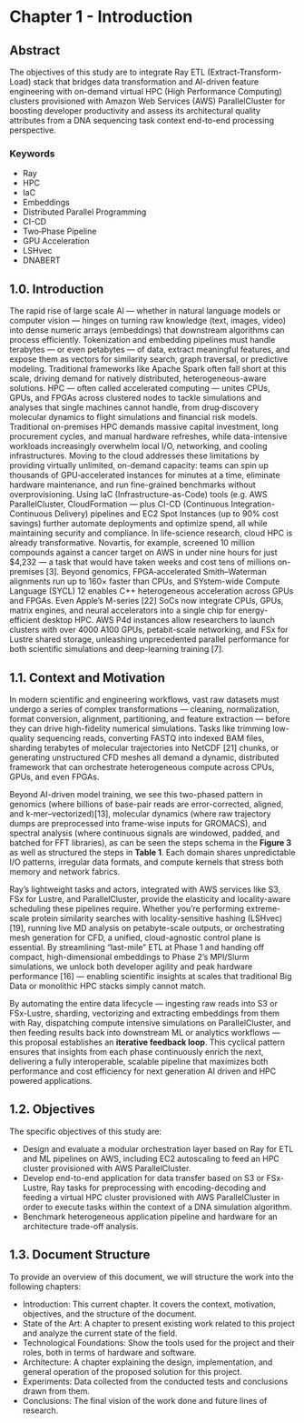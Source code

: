 # Chapter 1 - Introduction

## Abstract
The objectives of this study are to integrate Ray ETL (Extract-Transform-Load) stack
that bridges data transformation and AI-driven feature engineering with on-demand
virtual HPC (High Performance Computing) clusters provisioned with Amazon Web
Services (AWS) ParallelCluster for boosting developer productivity and assess its
architectural quality attributes from a DNA sequencing task context end-to-end
processing perspective.

### Keywords
- Ray
- HPC
- IaC
- Embeddings
- Distributed Parallel Programming
- CI-CD
- Two‐Phase Pipeline
- GPU Acceleration
- LSHvec
- DNABERT

## 1.0. Introduction
The rapid rise of large scale AI — whether in natural language models or computer
vision — hinges on turning raw knowledge (text, images, video) into dense numeric
arrays (embeddings) that downstream algorithms can process efficiently.
Tokenization and embedding pipelines must handle terabytes — or even petabytes
— of data, extract meaningful features, and expose them as vectors for similarity
search, graph traversal, or predictive modeling. Traditional frameworks like Apache
Spark often fall short at this scale, driving demand for natively distributed,
heterogeneous-aware solutions.
HPC — often called accelerated computing — unites CPUs, GPUs, and FPGAs
across clustered nodes to tackle simulations and analyses that single machines
cannot handle, from drug‐discovery molecular dynamics to flight simulations and
financial risk models. Traditional on-premises HPC demands massive capital
investment, long procurement cycles, and manual hardware refreshes, while
data-intensive workloads increasingly overwhelm local I/O, networking, and cooling
infrastructures. Moving to the cloud addresses these limitations by providing virtually
unlimited, on-demand capacity: teams can spin up thousands of GPU‐accelerated
instances for minutes at a time, eliminate hardware maintenance, and run
fine-grained benchmarks without overprovisioning. Using IaC
(Infrastructure-as-Code) tools (e.g. AWS ParallelCluster, CloudFormation — plus
CI-CD (Continuous Integration-Continuous Delivery) pipelines and EC2 Spot
Instances (up to 90% cost savings) further automate deployments and optimize
spend, all while maintaining security and compliance.
In life-science research, cloud HPC is already transformative. Novartis, for example,
screened 10 million compounds against a cancer target on AWS in under nine hours
for just $4,232 — a task that would have taken weeks and cost tens of millions
on-premises [3]. Beyond genomics, FPGA‐accelerated Smith–Waterman alignments
run up to 160× faster than CPUs, and SYstem-wide Compute Language (SYCL)
12
enables C++ heterogeneous acceleration across GPUs and FPGAs. Even Apple’s
M-series [22] SoCs now integrate CPUs, GPUs, matrix engines, and neural
accelerators into a single chip for energy-efficient desktop HPC. AWS P4d instances
allow researchers to launch clusters with over 4000 A100 GPUs, petabit-scale
networking, and FSx for Lustre shared storage, unleashing unprecedented parallel
performance for both scientific simulations and deep-learning training [7].


## 1.1. Context and Motivation

In modern scientific and engineering workflows, vast raw datasets must undergo a series of complex transformations — cleaning, normalization, format conversion, alignment, partitioning, and feature extraction — before they can drive high-fidelity numerical simulations. Tasks like trimming low-quality sequencing reads, converting FASTQ into indexed BAM files, sharding terabytes of molecular trajectories into NetCDF [21] chunks, or generating unstructured CFD meshes all demand a dynamic, distributed framework that can orchestrate heterogeneous compute across CPUs, GPUs, and even FPGAs.

Beyond AI-driven model training, we see this two-phased pattern in genomics (where billions of base-pair reads are error-corrected, aligned, and k-mer–vectorized)[13], molecular dynamics (where raw trajectory dumps are preprocessed into frame-wise inputs for GROMACS), and spectral analysis (where continuous signals are windowed, padded, and batched for FFT libraries), as can be seen the steps schema in the **Figure 3** as well as structured the steps in **Table 1**. Each domain shares unpredictable I/O patterns, irregular data formats, and compute kernels that stress both memory and network fabrics.

Ray’s lightweight tasks and actors, integrated with AWS services like S3, FSx for Lustre, and ParallelCluster, provide the elasticity and locality-aware scheduling these pipelines require. Whether you’re performing extreme-scale protein similarity searches with locality-sensitive hashing (LSHvec)[19], running live MD analysis on petabyte-scale outputs, or orchestrating mesh generation for CFD, a unified, cloud-agnostic control plane is essential. By streamlining “last-mile” ETL at Phase 1 and handing off compact, high-dimensional embeddings to Phase 2’s MPI/Slurm simulations, we unlock both developer agility and peak hardware performance [16] — enabling scientific insights at scales that traditional Big Data or monolithic HPC stacks simply cannot match.

By automating the entire data lifecycle — ingesting raw reads into S3 or FSx-Lustre, sharding, vectorizing and extracting embeddings from them with Ray, dispatching compute intensive simulations on ParallelCluster, and then feeding results back into downstream ML or analytics workflows — this proposal establishes an **iterative feedback loop**. This cyclical pattern ensures that insights from each phase continuously enrich the next, delivering a fully interoperable, scalable pipeline that maximizes both performance and cost efficiency for next generation AI driven and HPC powered applications.

## 1.2. Objectives

The specific objectives of this study are:


- Design and evaluate a modular orchestration layer based on Ray for ETL and
ML pipelines on AWS, including EC2 autoscaling to feed an HPC cluster
provisioned with AWS ParallelCluster.
- Develop end-to-end application for data transfer based on S3 or FSx-Lustre,
Ray tasks for preprocessing with encoding-decoding and feeding a virtual HPC
cluster provisioned with AWS ParallelCluster in order to execute tasks within
the context of a DNA simulation algorithm.
- Benchmark heterogeneous application pipeline and hardware for an
architecture trade-off analysis.

## 1.3. Document Structure

To provide an overview of this document, we will structure the work into the following
chapters:

- Introduction: This current chapter. It covers the context, motivation,
objectives, and the structure of the document.
- State of the Art: A chapter to present existing work related to this project
and analyze the current state of the field.
- Technological Foundations: Show the tools used for the project and
their roles, both in terms of hardware and software.
- Architecture: A chapter explaining the design, implementation, and
general operation of the proposed solution for this project.
- Experiments: Data collected from the conducted tests and conclusions
drawn from them.
- Conclusions: The final vision of the work done and future lines of
research.